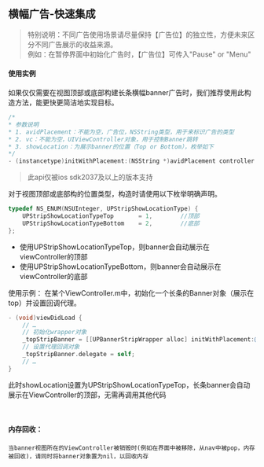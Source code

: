 ## 横幅广告-快速集成

> 特别说明：不同广告使用场景请尽量保持【广告位】的独立性，方便未来区分不同广告展示的收益来源。  
> 例如：在暂停界面中初始化广告时，【广告位】可传入"Pause" or "Menu"  

#### 使用实例
如果仅仅需要在视图顶部或底部构建长条横幅banner广告时，我们推荐使用此构造方法，能更快更简洁地实现目标。

```objective-c
/*
* 参数说明
* 1. avidPlacement：不能为空，广告位，NSString类型，用于来标识广告的类型
* 2. vc：不能为空，UIViewController对象，用于控制Banner跳转
* 3. showLocation：为展示banner的位置（Top or Bottom），枚举如下
*/
- (instancetype)initWithPlacement:(NSString *)avidPlacement controller:(UIViewController*)vc showLocation:(UPStripShowLocationType)type;
```
> 此api仅被ios sdk2037及以上的版本支持

对于视图顶部或底部构的位置类型，构造时请使用以下枚举明确声明。
```objective-c
typedef NS_ENUM(NSUInteger, UPStripShowLocationType) {
    UPStripShowLocationTypeTop       = 1,        //顶部
    UPStripShowLocationTypeBottom    = 2,        //底部
};
```
- 使用UPStripShowLocationTypeTop，则banner会自动展示在viewController的顶部
- 使用UPStripShowLocationTypeBottom，则banner会自动展示在viewController的底部


使用示例：
在某个ViewController.m中，初始化一个长条的Banner对象（展示在top）并设置回调代理。
```objective-c
- (void)viewDidLoad {
	// …
	// 初始化wrapper对象
    _topStripBanner = [[UPBannerStripWrapper alloc] initWithPlacement:@"banner_strip” controller:self showLocation:UPStripShowLocationTypeTop];
	// 设置代理回调对象
    _topStripBanner.delegate = self;
	// …
}
```

此时showLocation设置为UPStripShowLocationTypeTop，长条banner会自动展示在ViewController的顶部，无需再调用其他代码

<br>

#### 内存回收：

`当banner视图所在的ViewController被销毁时(例如在界面中被移除，从nav中被pop，内存被回收)，请同时将banner对象置为nil，以回收内存`

<br>


